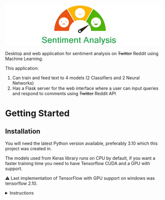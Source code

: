 ![](README_Assets/sentiment_analysis_logo.png)

Desktop and web application for sentiment analysis on ~~Twitter~~ Reddit using Machine Learning.

This application:
1. Can train and feed text to 4 models (2 Classifiers and 2 Neural Networks)
2. Has a Flask server for the web interface where a user can input queries and respond to comments using ~~Twitter~~ Reddit API

# Getting Started

## Installation

You will need the latest Python version available, preferably 3.10 which this project was created in.

The models used from Keras library runs on CPU by default, if you want a faster training time you need to have Tensorflow CUDA and a GPU with support.

:warning: Last implementation of TensorFlow with GPU support on windows was tensorflow 2.10.

<details><summary>Instructions</summary>
   
1. Install Python (preferably 3.10, any later version should be fine).
2. Install all the required packages by running autoconfig.py for each functionality.
3. Install tensorflow-cpu or tensorflow 2.10 for GPU support (For Windows).
4. Run main.py for training & testing or app.py to start the web server.

:warning: For flask server to run outside the local area network you have to open the port by using the batch file 'allow_site_through_firewall.cmd'.
</details>
